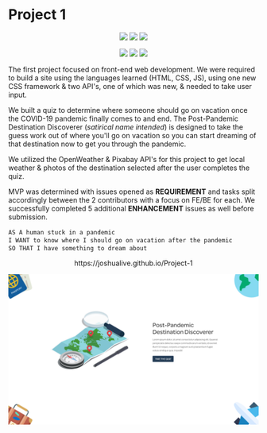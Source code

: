 # Project 1

<p align="center">
    <img src="https://img.shields.io/github/contributors/joshualive/project-1?color=e30f32">
    <img src="https://img.shields.io/github/issues-pr-closed/joshualive/project-1?color=ff9800">
    <img src="https://img.shields.io/badge/school-carleton%20university-dcb117">
</p>
<p align="center">
    <img src="https://img.shields.io/github/issues-closed/joshualive/project-1?color=0fb12a">
    <img src="https://img.shields.io/badge/enhancements-5%20complete-blue">
    <img src="https://img.shields.io/github/languages/count/joshualive/project-1?color=591bb3">
</p>

The first project focused on front-end web development. We were required to build a site using the languages learned (HTML, CSS, JS), using one new CSS framework & two API's, one of which was new, & needed to take user input.

We built a quiz to determine where someone should go on vacation once the COVID-19 pandemic finally comes to and end. The Post-Pandemic Destination Discoverer (*satirical name intended*) is designed to take the guess work out of where you'll go on vacation so you can start dreaming of that destination now to get you through the pandemic.

We utilized the OpenWeather & Pixabay API's for this project to get local weather & photos of the destination selected after the user completes the quiz.

MVP was determined with issues opened as **REQUIREMENT** and tasks split accordingly between the 2 contributors with a focus on FE/BE for each. We successfully completed 5 additional **ENHANCEMENT** issues as well before submission. 

```
AS A human stuck in a pandemic
I WANT to know where I should go on vacation after the pandemic
SO THAT I have something to dream about
```



<p align="center">
https://joshualive.github.io/Project-1
</p>


![Project preview](images/preview.png)


